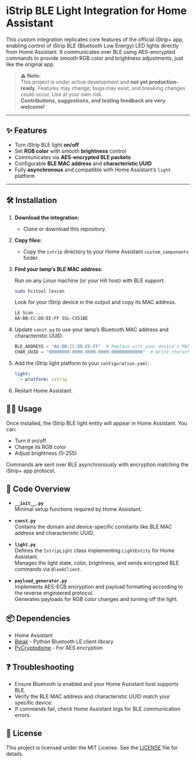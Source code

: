 # iStrip BLE Light Integration for Home Assistant

This custom integration replicates core features of the official iStrip+ app, enabling control of iStrip BLE (Bluetooth Low Energy) LED lights directly from Home Assistant. It communicates over BLE using AES-encrypted commands to provide smooth RGB color and brightness adjustments, just like the original app.

> **⚠️ Note:**  
> This project is under active development and **not yet production-ready**. Features may change, bugs may exist, and breaking changes could occur. Use at your own risk.  
> **Contributions, suggestions, and testing feedback are very welcome!**

---

## ✨ Features

- Turn iStrip BLE light **on/off**
- Set **RGB color** with smooth **brightness** control
- Communicates via **AES-encrypted BLE packets**
- Configurable **BLE MAC address** and **characteristic UUID**
- Fully **asynchronous** and compatible with Home Assistant’s `light` platform

---

## 🛠️ Installation

1. **Download the integration:**

   - Clone or download this repository.

2. **Copy files:**

   - Copy the `istrip` directory to your Home Assistant `custom_components` folder.

3. **Find your lamp’s BLE MAC address:**

   Run on any Linux machine (or your HA host) with BLE support:

   ```bash
   sudo hcitool lescan
   ```

   Look for your iStrip device in the output and copy its MAC address.

   ```bash
   LE Scan ...
   AA:BB:CC:DD:EE:FF SSL-C551BE
   ```

4. Update `const.py` to use your lamp’s Bluetooth MAC address and characteristic UUID:

   ```python
   BLE_ADDRESS = "AA:BB:CC:DD:EE:FF"  # Replace with your device's MAC address found in step 3
   CHAR_UUID = "00000000-0000-0000-0000-000000000000"  # Write characteristic UUID can be found with an app like nRF Connect
   ```

5. Add the iStrip light platform to your `configuration.yaml`:

   ```yaml
   light:
     - platform: istrip
   ```

6. Restart Home Assistant.

## 🧑‍💻 Usage

Once installed, the iStrip BLE light entity will appear in Home Assistant. You can:

- Turn it on/off
- Change its RGB color
- Adjust brightness (0-255)

Commands are sent over BLE asynchronously with encryption matching the iStrip+ app protocol.

## 📁 Code Overview

- **`__init__.py`**  
  Minimal setup functions required by Home Assistant.

- **`const.py`**  
  Contains the domain and device-specific constants like BLE MAC address and characteristic UUID.

- **`light.py`**  
  Defines the `IstripLight` class implementing `LightEntity` for Home Assistant.  
  Manages the light state, color, brightness, and sends encrypted BLE commands via `BleakClient`.

- **`payload_generator.py`**  
  Implements AES-ECB encryption and payload formatting according to the reverse engineered protocol.  
  Generates payloads for RGB color changes and turning off the light.

## 📦 Dependencies

- Home Assistant
- [Bleak](https://github.com/hbldh/bleak) - Python Bluetooth LE client library
- [PyCryptodome](https://www.pycryptodome.org/) - For AES encryption

## ❓ Troubleshooting

- Ensure Bluetooth is enabled and your Home Assistant host supports BLE.
- Verify the BLE MAC address and characteristic UUID match your specific device.
- If commands fail, check Home Assistant logs for BLE communication errors.

## 📝 License

This project is licensed under the MIT License. See the [LICENSE](LICENSE) file for details.

